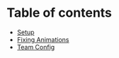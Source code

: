 # Table of contents

* [Setup](README.md)
* [Fixing Animations](fixing-animations.md)
* [Team Config](team-config.md)
